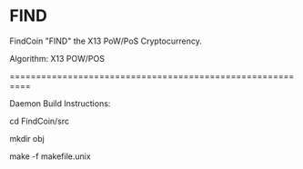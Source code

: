 FIND
====

FindCoin "FIND" the X13 PoW/PoS Cryptocurrency.

Algorithm: X13 POW/POS

==========================================================

Daemon Build Instructions:

cd FindCoin/src

mkdir obj

make -f makefile.unix
